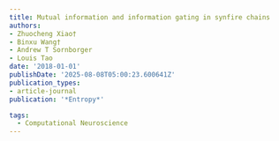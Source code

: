 ```yaml
---
title: Mutual information and information gating in synfire chains
authors:
- Zhuocheng Xiao†
- Binxu Wang†
- Andrew T Sornborger
- Louis Tao
date: '2018-01-01'
publishDate: '2025-08-08T05:00:23.600641Z'
publication_types:
- article-journal
publication: '*Entropy*'

tags:
  - Computational Neuroscience
---
```


